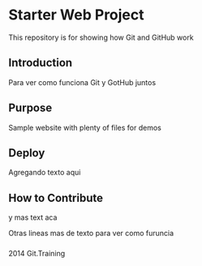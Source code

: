 # Starter Web Project

This repository is for showing how Git and GitHub work

## Introduction
Para ver como funciona Git y GotHub juntos
## Purpose

Sample website with plenty of files for demos

## Deploy
Agregando texto aqui
## How to Contribute
y mas text aca

Otras lineas mas de texto para ver como furuncia

###
2014 Git.Training
